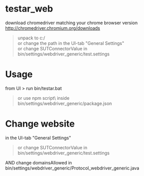 # testar_web

download chromedriver matching your chrome browser version
http://chromedriver.chromium.org/downloads
> unpack to c:/\
> or change the path in the UI-tab "General Settings"\
> or change SUTConnectorValue in bin/settings/webdriver_generic/test.settings

# Usage
from UI > run bin/testar.bat
> or use npm script\ inside bin/settings/webdriver_generic/package.json

# Change website
in the UI-tab "General Settings"
> or change SUTConnectorValue in bin/settings/webdriver_generic/test.settings
>
AND change domainsAllowed in bin/settings/webdriver_generic/Protocol_webdriver_generic.java

